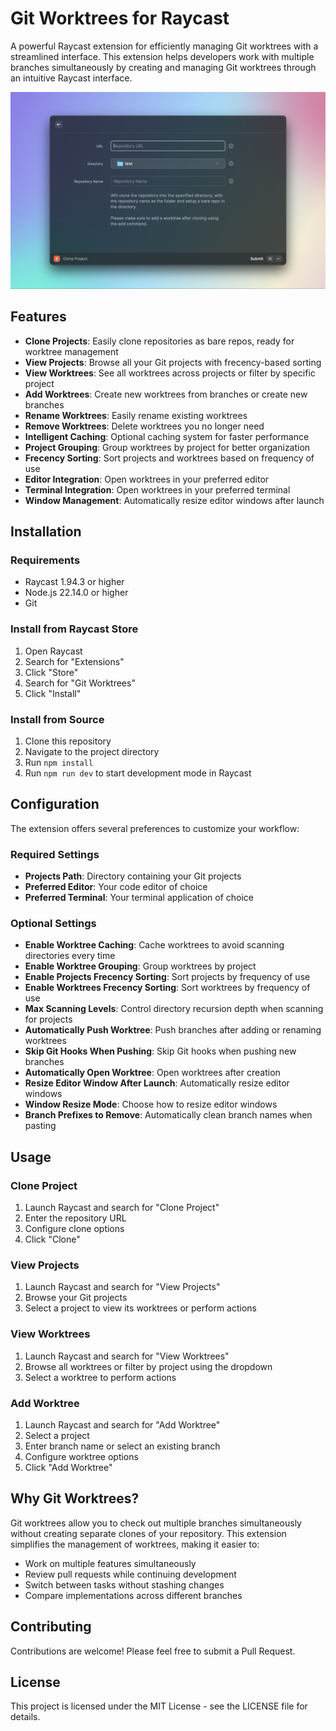 # Git Worktrees for Raycast

A powerful Raycast extension for efficiently managing Git worktrees with a streamlined interface. This extension helps developers work with multiple branches simultaneously by creating and managing Git worktrees through an intuitive Raycast interface.

![git-worktrees-1.png](./metadata/git-worktrees-1.png)

## Features

- **Clone Projects**: Easily clone repositories as bare repos, ready for worktree management
- **View Projects**: Browse all your Git projects with frecency-based sorting
- **View Worktrees**: See all worktrees across projects or filter by specific project
- **Add Worktrees**: Create new worktrees from branches or create new branches
- **Rename Worktrees**: Easily rename existing worktrees
- **Remove Worktrees**: Delete worktrees you no longer need
- **Intelligent Caching**: Optional caching system for faster performance
- **Project Grouping**: Group worktrees by project for better organization
- **Frecency Sorting**: Sort projects and worktrees based on frequency of use
- **Editor Integration**: Open worktrees in your preferred editor
- **Terminal Integration**: Open worktrees in your preferred terminal
- **Window Management**: Automatically resize editor windows after launch

## Installation

### Requirements

- Raycast 1.94.3 or higher
- Node.js 22.14.0 or higher
- Git

### Install from Raycast Store

1. Open Raycast
2. Search for "Extensions"
3. Click "Store"
4. Search for "Git Worktrees"
5. Click "Install"

### Install from Source

1. Clone this repository
2. Navigate to the project directory
3. Run `npm install`
4. Run `npm run dev` to start development mode in Raycast

## Configuration

The extension offers several preferences to customize your workflow:

### Required Settings

- **Projects Path**: Directory containing your Git projects
- **Preferred Editor**: Your code editor of choice
- **Preferred Terminal**: Your terminal application of choice

### Optional Settings

- **Enable Worktree Caching**: Cache worktrees to avoid scanning directories every time
- **Enable Worktree Grouping**: Group worktrees by project
- **Enable Projects Frecency Sorting**: Sort projects by frequency of use
- **Enable Worktrees Frecency Sorting**: Sort worktrees by frequency of use
- **Max Scanning Levels**: Control directory recursion depth when scanning for projects
- **Automatically Push Worktree**: Push branches after adding or renaming worktrees
- **Skip Git Hooks When Pushing**: Skip Git hooks when pushing new branches
- **Automatically Open Worktree**: Open worktrees after creation
- **Resize Editor Window After Launch**: Automatically resize editor windows
- **Window Resize Mode**: Choose how to resize editor windows
- **Branch Prefixes to Remove**: Automatically clean branch names when pasting

## Usage

### Clone Project

1. Launch Raycast and search for "Clone Project"
2. Enter the repository URL
3. Configure clone options
4. Click "Clone"

### View Projects

1. Launch Raycast and search for "View Projects"
2. Browse your Git projects
3. Select a project to view its worktrees or perform actions

### View Worktrees

1. Launch Raycast and search for "View Worktrees"
2. Browse all worktrees or filter by project using the dropdown
3. Select a worktree to perform actions

### Add Worktree

1. Launch Raycast and search for "Add Worktree"
2. Select a project
3. Enter branch name or select an existing branch
4. Configure worktree options
5. Click "Add Worktree"

## Why Git Worktrees?

Git worktrees allow you to check out multiple branches simultaneously without creating separate clones of your repository. This extension simplifies the management of worktrees, making it easier to:

- Work on multiple features simultaneously
- Review pull requests while continuing development
- Switch between tasks without stashing changes
- Compare implementations across different branches

## Contributing

Contributions are welcome! Please feel free to submit a Pull Request.

## License

This project is licensed under the MIT License - see the LICENSE file for details.
